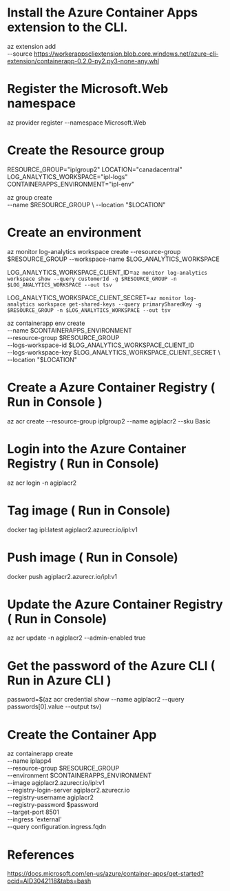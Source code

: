 # Install the Azure Container Apps extension to the CLI.         
az extension add \
  --source https://workerappscliextension.blob.core.windows.net/azure-cli-extension/containerapp-0.2.0-py2.py3-none-any.whl      

# Register the Microsoft.Web namespace       
az provider register --namespace Microsoft.Web          

# Create the Resource group        
RESOURCE_GROUP="iplgroup2"
LOCATION="canadacentral"
LOG_ANALYTICS_WORKSPACE="ipl-logs"
CONTAINERAPPS_ENVIRONMENT="ipl-env" 

az group create \
--name $RESOURCE_GROUP \
--location "$LOCATION"        

# Create an environment                
  
az monitor log-analytics workspace create --resource-group $RESOURCE_GROUP --workspace-name $LOG_ANALYTICS_WORKSPACE        

LOG_ANALYTICS_WORKSPACE_CLIENT_ID=`az monitor log-analytics workspace show --query customerId -g $RESOURCE_GROUP -n $LOG_ANALYTICS_WORKSPACE --out tsv`             

LOG_ANALYTICS_WORKSPACE_CLIENT_SECRET=`az monitor log-analytics workspace get-shared-keys --query primarySharedKey -g $RESOURCE_GROUP -n $LOG_ANALYTICS_WORKSPACE --out tsv`           

az containerapp env create \
--name $CONTAINERAPPS_ENVIRONMENT \
--resource-group $RESOURCE_GROUP \
--logs-workspace-id $LOG_ANALYTICS_WORKSPACE_CLIENT_ID \
--logs-workspace-key $LOG_ANALYTICS_WORKSPACE_CLIENT_SECRET \
--location "$LOCATION"               

# Create a Azure Container Registry   ( Run in Console )   
az acr create --resource-group iplgroup2 --name agiplacr2 --sku Basic 

# Login into the Azure Container Registry ( Run in Console)     
az acr login -n agiplacr2   

# Tag image ( Run in Console)      

docker tag ipl:latest agiplacr2.azurecr.io/ipl:v1   

# Push image ( Run in Console)    
docker push agiplacr2.azurecr.io/ipl:v1

# Update the  Azure Container Registry ( Run in Console) 
az acr update -n agiplacr2 --admin-enabled true       

# Get the password of the Azure CLI ( Run in Azure CLI )   
password=$(az acr credential show --name agiplacr2 --query passwords[0].value --output tsv)

# Create the Container App           
az containerapp create \
--name iplapp4 \
--resource-group $RESOURCE_GROUP \
--environment $CONTAINERAPPS_ENVIRONMENT \
--image agiplacr2.azurecr.io/ipl:v1  \
--registry-login-server agiplacr2.azurecr.io \
--registry-username agiplacr2 \
--registry-password $password  \
--target-port 8501 \
--ingress 'external' \
--query configuration.ingress.fqdn

# References         
https://docs.microsoft.com/en-us/azure/container-apps/get-started?ocid=AID3042118&tabs=bash             